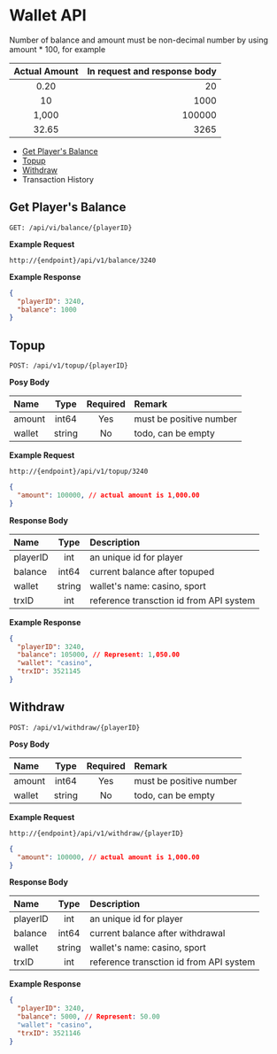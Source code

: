 # Wallet API

Number of balance and amount must be non-decimal number by using amount * 100, for example

| Actual Amount | In request and response body |
| :-----------: | ---------------------------: |
| 0.20 | 20 |
| 10 | 1000|
| 1,000 | 100000 |
| 32.65 | 3265 |

- [Get Player's Balance](#get-players-balance)
- [Topup](#topup)
- [Withdraw](#withdraw)
- Transaction History

## Get Player's Balance

```HTTP
GET: /api/vi/balance/{playerID}
```

**Example Request**

```HTTP
http://{endpoint}/api/v1/balance/3240
```

**Example Response**

```json
{
  "playerID": 3240,
  "balance": 1000
}
```

## Topup

```HTTP
POST: /api/v1/topup/{playerID}
```

**Posy Body**

| Name | Type | Required | Remark |
| :----- | :-----: | :-----: | :----- |
| amount | int64 | Yes | must be positive number  |
| wallet | string | No | todo, can be empty |

**Example Request**

```HTTP
http://{endpoint}/api/v1/topup/3240
```

```json
{
  "amount": 100000, // actual amount is 1,000.00
}
```

**Response Body**

| Name | Type | Description |
| :----- | :-----: | :----- |
| playerID | int | an unique id for player |
| balance | int64 | current balance after topuped |
| wallet | string | wallet's name: casino, sport |
| trxID | int | reference transction id from API system |

**Example Response**

```json
{
  "playerID": 3240,
  "balance": 105000, // Represent: 1,050.00
  "wallet": "casino",
  "trxID": 3521145
}
```

## Withdraw

```HTTP
POST: /api/v1/withdraw/{playerID}
```


**Posy Body**

| Name | Type | Required | Remark |
| :----- | :-----: | :-----: | :----- |
| amount | int64 | Yes | must be positive number |
| wallet | string | No | todo, can be empty |

**Example Request**

```HTTP
http://{endpoint}/api/v1/withdraw/{playerID}
```

```json
{
  "amount": 100000, // actual amount is 1,000.00
}
```

**Response Body**

| Name | Type | Description |
| :----- | :-----: | :----- |
| playerID | int | an unique id for player |
| balance | int64 | current balance after withdrawal |
| wallet | string | wallet's name: casino, sport |
| trxID | int | reference transction id from API system |

**Example Response**

```json
{
  "playerID": 3240,
  "balance": 5000, // Represent: 50.00
  "wallet": "casino",
  "trxID": 3521146
}
```